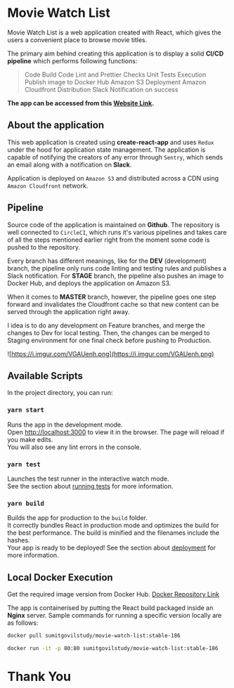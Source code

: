 
# Movie Watch List
Movie Watch List is a web application created with React, which gives the users a convenient place to browse movie titles. 

The primary aim behind creating this application is to display a solid **CI/CD pipeline** which performs following functions:
> Code Build
> Code Lint and Prettier Checks
> Unit Tests Execution
> Publish image to Docker Hub
> Amazon S3 Deployment
> Amazon Cloudfront Distribution
> Slack Notification on success

**The app can be accessed from this [Website Link](https://d16ntono569i9g.cloudfront.net/).**

## About the application
This web application is created using **create-react-app** and uses `Redux` under the hood for application state management. The application is capable of notifying the creators of any error through `Sentry`, which sends an email along with a notification on **Slack**.

Application is deployed on `Amazon S3` and distributed across a CDN using `Amazon Cloudfront` network. 

## Pipeline
Source code of the application is maintained on **Github**. The repository is well connected to `CircleCI`, which runs it's various pipelines and takes care of all the steps mentioned earlier right from the moment some code is pushed to the repository.

Every branch has different meanings, like for the **DEV** (development) branch, the pipeline only runs code linting and testing rules and publishes a Slack notification. For **STAGE** branch, the pipeline also pushes an image to Docker Hub, and deploys the application on Amazon S3.

When it comes to **MASTER** branch, however, the pipeline goes one step forward and invalidates the Cloudfront cache so that new content can be served through the application right away.

I idea is to do any development on Feature branches, and merge the changes to Dev for local testing. Then, the changes can be merged to Staging environment for one final check before pushing to Production.

![https://i.imgur.com/VGAUenh.png](https://i.imgur.com/VGAUenh.png)

## Available Scripts

In the project directory, you can run:

### `yarn start`
Runs the app in the development mode.<br />
Open [http://localhost:3000](http://localhost:3000) to view it in the browser.
The page will reload if you make edits.<br />
You will also see any lint errors in the console.

### `yarn test`
Launches the test runner in the interactive watch mode.<br />
See the section about [running tests](https://facebook.github.io/create-react-app/docs/running-tests) for more information.

### `yarn build`
Builds the app for production to the `build` folder.<br />
It correctly bundles React in production mode and optimizes the build for the best performance.
The build is minified and the filenames include the hashes.<br />
Your app is ready to be deployed! See the section about [deployment](https://facebook.github.io/create-react-app/docs/deployment) for more information.

## Local Docker Execution

Get the required image version from Docker Hub.
[Docker Repository Link](https://hub.docker.com/repository/docker/sumitgovilstudy/movie-watch-list)

The app is containerised by putting the React build packaged inside an **Nginx** server.
Sample commands for running a specific version locally are as follows:

```bash
docker pull sumitgovilstudy/movie-watch-list:stable-186

docker run -it -p 80:80 sumitgovilstudy/movie-watch-list:stable-186
```

# Thank You
